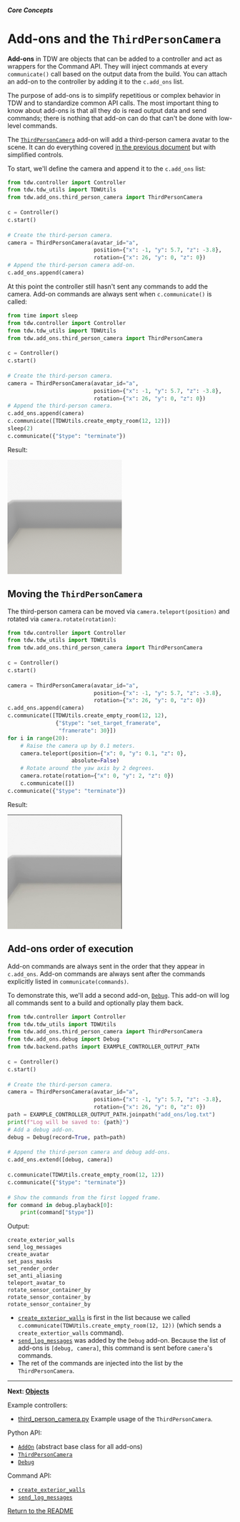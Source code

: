 ##### Core Concepts

# Add-ons and the `ThirdPersonCamera`

**Add-ons** in TDW are objects that can be added to a controller and act as wrappers for the Command API. They will inject commands at every `communicate()` call based on the output data from the build. You can attach an add-on to the controller by adding it to the `c.add_ons` list.

The purpose of add-ons is to simplify repetitious or complex behavior in TDW and to standardize common API calls. The most important thing to know about add-ons is that all they do is read output data and send commands; there is nothing that add-on can do that can't be done with low-level commands.

The [`ThirdPersonCamera`](../../python/add_ons/third_person_camera.md) add-on will add a third-person camera avatar to the scene. It can do everything covered [in the previous document](avatars.md) but with simplified controls. 

To start, we'll define the camera and append it to the `c.add_ons` list:

```python
from tdw.controller import Controller
from tdw.tdw_utils import TDWUtils
from tdw.add_ons.third_person_camera import ThirdPersonCamera

c = Controller()
c.start()

# Create the third-person camera.
camera = ThirdPersonCamera(avatar_id="a",
                           position={"x": -1, "y": 5.7, "z": -3.8},
                           rotation={"x": 26, "y": 0, "z": 0})
# Append the third-person camera add-on.
c.add_ons.append(camera)
```

At this point the controller still hasn't sent any commands  to add the camera. Add-on commands are always sent when `c.communicate()` is called:

```python
from time import sleep
from tdw.controller import Controller
from tdw.tdw_utils import TDWUtils
from tdw.add_ons.third_person_camera import ThirdPersonCamera

c = Controller()
c.start()

# Create the third-person camera.
camera = ThirdPersonCamera(avatar_id="a",
                           position={"x": -1, "y": 5.7, "z": -3.8},
                           rotation={"x": 26, "y": 0, "z": 0})
# Append the third-person camera.
c.add_ons.append(camera)
c.communicate([TDWUtils.create_empty_room(12, 12)])
sleep(2)
c.communicate({"$type": "terminate"})
```

Result:

![](images/third_person_camera.png)

## Moving the `ThirdPersonCamera`

The third-person camera can be moved via `camera.teleport(position)` and rotated via `camera.rotate(rotation)`:

```python
from tdw.controller import Controller
from tdw.tdw_utils import TDWUtils
from tdw.add_ons.third_person_camera import ThirdPersonCamera

c = Controller()
c.start()

camera = ThirdPersonCamera(avatar_id="a",
                           position={"x": -1, "y": 5.7, "z": -3.8},
                           rotation={"x": 26, "y": 0, "z": 0})
c.add_ons.append(camera)
c.communicate([TDWUtils.create_empty_room(12, 12),
               {"$type": "set_target_framerate",
                "framerate": 30}])
for i in range(20):
    # Raise the camera up by 0.1 meters.
    camera.teleport(position={"x": 0, "y": 0.1, "z": 0},
                    absolute=False)
    # Rotate around the yaw axis by 2 degrees.
    camera.rotate(rotation={"x": 0, "y": 2, "z": 0})
    c.communicate([])
c.communicate({"$type": "terminate"})
```

Result:

![](images/avatar_move.gif)

## Add-ons order of execution

Add-on commands are always sent in the order that they appear in `c.add_ons`. Add-on commands are always sent after the commands explicitly listed in `communicate(commands)`.

To demonstrate this, we'll add a second add-on, [`Debug`](../../python/add_ons/debug.md). This add-on will log all commands sent to a build and optionally play them back.

```python
from tdw.controller import Controller
from tdw.tdw_utils import TDWUtils
from tdw.add_ons.third_person_camera import ThirdPersonCamera
from tdw.add_ons.debug import Debug
from tdw.backend.paths import EXAMPLE_CONTROLLER_OUTPUT_PATH

c = Controller()
c.start()

# Create the third-person camera.
camera = ThirdPersonCamera(avatar_id="a",
                           position={"x": -1, "y": 5.7, "z": -3.8},
                           rotation={"x": 26, "y": 0, "z": 0})
path = EXAMPLE_CONTROLLER_OUTPUT_PATH.joinpath("add_ons/log.txt")
print(f"Log will be saved to: {path}")
# Add a debug add-on.
debug = Debug(record=True, path=path)

# Append the third-person camera and debug add-ons.
c.add_ons.extend([debug, camera])

c.communicate(TDWUtils.create_empty_room(12, 12))
c.communicate({"$type": "terminate"})

# Show the commands from the first logged frame.
for command in debug.playback[0]:
    print(command["$type"])
```

Output:

```
create_exterior_walls
send_log_messages
create_avatar
set_pass_masks
set_render_order
set_anti_aliasing
teleport_avatar_to
rotate_sensor_container_by
rotate_sensor_container_by
rotate_sensor_container_by
```

- [`create_exterior_walls`](../../api/command_api.md#create_exterior_walls) is first in the list because  we called `c.communicate(TDWUtils.create_empty_room(12, 12))` (which sends a `create_extertior_walls` command).
- [`send_log_messages`](../../api/command_api.md#send_log_messages) was added by the `Debug` add-on. Because the list of add-ons is `[debug, camera]`, this command is sent before `camera`'s commands.
- The ret of the commands are injected into the list by the `ThirdPersonCamera`.

***

**Next: [Objects](objects.md)**

Example controllers:

- [third_person_camera.py](https://github.com/threedworld-mit/tdw/blob/master/Python/example_controllers/core_concepts/third_person_camera.py) Example usage of the `ThirdPersonCamera`.

Python API:

- [`AddOn`](../../python/add_ons/add_on.md) (abstract base class for all add-ons)
- [`ThirdPersonCamera`](../../python/add_ons/third_person_camera.md) 
- [`Debug`](../../python/add_ons/debug.md) 

Command API:

- [`create_exterior_walls`](../../api/command_api.md#create_exterior_walls)
- [`send_log_messages`](../../api/command_api.md#send_log_messages)

[Return to the README](../../README.md)